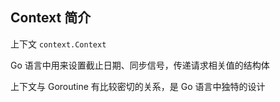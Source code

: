 ## Context 简介

上下文 `context.Context`

 Go 语言中用来设置截止日期、同步信号，传递请求相关值的结构体

上下文与 Goroutine 有比较密切的关系，是 Go 语言中独特的设计